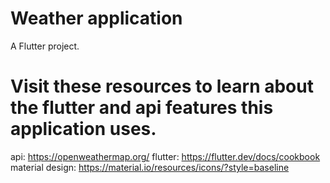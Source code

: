 # Weather application

A Flutter project.

# Visit these resources to learn about the flutter and api features this application uses.
api: https://openweathermap.org/
flutter: https://flutter.dev/docs/cookbook
material design: https://material.io/resources/icons/?style=baseline


